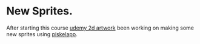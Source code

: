 # New Sprites.

After starting this course
[udemy 2d artwork](https://www.udemy.com/course/a-beginners-guide-to-creating-artwork-for-2d-video-games/learn/lecture/10738874#overview)
been working on making some new sprites using [piskelapp](https://www.piskelapp.com/).
